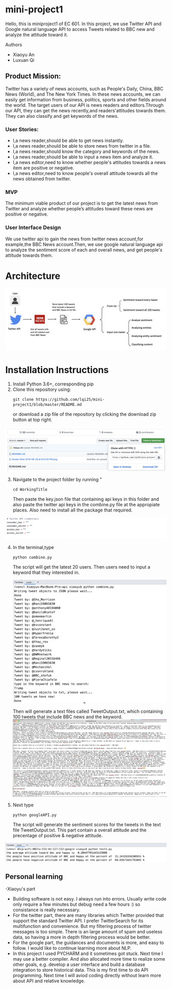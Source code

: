 
# mini-project1   

Hello, this is miniproject1 of EC 601. In this project, we use Twitter API and Google natural language API to access Tweets related to BBC new and analyze the attitude toward it.

Authors
- Xiaoyu An
- Luxuan Qi

## Product Mission:
Twitter has a variety of news accounts, such as People's Daily, China, BBC News (World), and The New York Times. In these news accounts, we can easily get information from business, politics, sports and other fields around the world. The target users of our API is news readers and editors.Through our API, they can get the news recently,and readers'attitudes towards them. They can also classify and get keywords of the news.   

### User Stories:  
- I,a news reader,should be able to get news instantly.
- I,a news reader,should be able to store news from twitter in a file.
- I,a news reader,should know the category and keywords of the news.
- I,a news reader,should be able to input a news item and analyze it.
- I,a news editor,need to know whether people's attitudes towards a news item are positive or negative.
- I,a news editor,need to know people's overall attitude towards all the news obtained from twitter.   

### MVP
The minimum viable product of our project is to get the latest news from Twitter and analyze whether people’s attitudes toward these news are positive or negative.

### User Interface Design
We use twitter api to gain the news from twitter news account,for example,the BBC News account.Then, we use google natural language api to analyze the sentiment score of each and overall news, and get people's attitude towards them.

# Architecture
<img src="https://github.com/lqi25/mini-project1/blob/master/Screen%20Shot%202019-09-29%20at%208.51.02%20PM.png"/> 

# Installation Instructions
1. Install Python 3.6+, corresponding pip
2. Clone this repository using:
   ```
   git clone https://github.com/lqi25/mini-project1/blob/master/README.md
   ```
   or download a zip file of the repository by clicking the download zip button at top right.
<img src="https://github.com/lqi25/mini-project1/blob/master/githubclone.png"/> 



3. Navigate to the project folder by running "
      ```
      cd WorkingTitle
      ```
      Then paste the key.json file that containing api keys in this folder and also paste the twitter api keys in the combine.py file at the appropiate places. Also need to install all the package that required.
 <img src="https://github.com/lqi25/mini-project1/blob/master/twitterkey1.png"/> 
 
 
 
4. In the terminal,type 
      ```
      python combine.py
      ```
      The script will get the latest 20 users. Then users need to input a keyword that they interested in. 
      
      <img src="https://github.com/lqi25/mini-project1/blob/master/twitterouput.png"/> 
      
      Then will generate a text files called TweetOutput.txt, which containing 100 tweets that include BBC news and the keyword.
       <img src="https://github.com/lqi25/mini-project1/blob/master/txt.png"/> 
     
     
5. Next type 
      ```
      python googleAPI.py
      ```
      The script will generate the sentiment scores for the tweets in the text file TweetOutput.txt. This part contain a overall attitude and the precentage of positive & negative attitude.
      
 <img src="https://github.com/lqi25/mini-project1/blob/master/googleoutput.png"/> 
          
## Personal learning

-Xiaoyu's part

- Building software is not easy. I always run into errors. Usually write code only require a few minutes but debug need a few hours :) so consistance is really necessary. 
- For the twitter part, there are many libraries which Twitter provided that support the standard Twitter API. I prefer TwitterSearch for its multifunction and convenience. But my filtering process of twitter messages is too simple. There is an large amount of spam and useless data, so having a more in depth filtering process would be better. 
- For the google part, the guidances and documents is more, and easy to follow. I would like to continue learning more about NLP. 
- In this project I used PYCHARM and it sometimes got stuck. Next time I may use a better compiler. And also allocated more time to realize some other goals, e.g. develop a user interface and build a database integration to store historical data. This is my first time to do API programming. Next time I will aviod coding directly without learn more about API and relative knowledge. 



